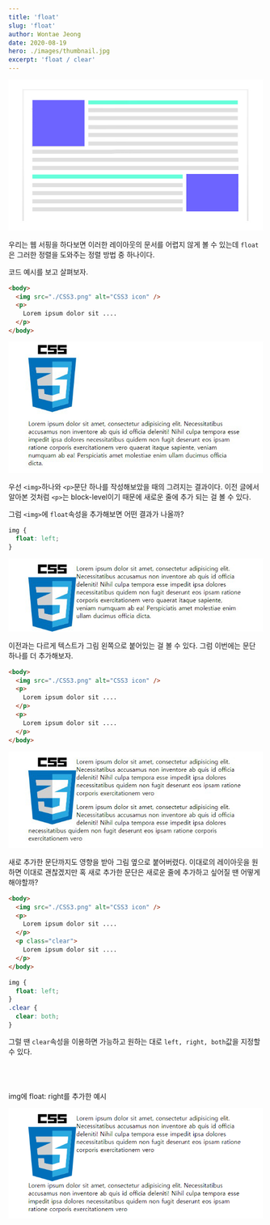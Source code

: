 ```yaml
---
title: 'float'
slug: 'float'
author: Wontae Jeong
date: 2020-08-19
hero: ./images/thumbnail.jpg
excerpt: 'float / clear'
---
```


<img alt="post" src="./images/post.jpg" />
<br />

우리는 웹 서핑을 하다보면 이러한 레이아웃의 문서를 어렵지 않게 볼 수 있는데
`float`은 그러한 정렬을 도와주는 정렬 방법 중 하나이다.

코드 예시를 보고 살펴보자.

```html
<body>
  <img src="./CSS3.png" alt="CSS3 icon" />
  <p>
    Lorem ipsum dolor sit ....
  </p>
</body>
```

<img alt="float 1" src="./images/float_1.jpg" />
<br />

우선 `<img>`하나와 `<p>`문단 하나를 작성해보았을 때의 그려지는 결과이다.
이전 글에서 알아본 것처럼 `<p>`는 block-level이기 때문에 새로운 줄에 추가 되는 걸 볼 수 있다.

그럼 `<img>`에 `float`속성을 추가해보면 어떤 결과가 나올까?

```css
img {
  float: left;
}
```

<img alt="float 2" src="./images/float_2.jpg" />
<br />

이전과는 다르게 텍스트가 그림 왼쪽으로 붙어있는 걸 볼 수 있다.
그럼 이번에는 문단 하나를 더 추가해보자.

```html
<body>
  <img src="./CSS3.png" alt="CSS3 icon" />
  <p>
    Lorem ipsum dolor sit ....
  </p>
  <p>
    Lorem ipsum dolor sit ....
  </p>
</body>
```

<img alt="float 3" src="./images/float_3.jpg" />
<br />

새로 추가한 문단까지도 영향을 받아 그림 옆으로 붙어버렸다.
이대로의 레이아웃을 원하면 이대로 괜찮겠지만 혹 새로 추가한 문단은 새로운 줄에 추가하고 싶어질 땐 어떻게 해야할까?

```html
<body>
  <img src="./CSS3.png" alt="CSS3 icon" />
  <p>
    Lorem ipsum dolor sit ....
  </p>
  <p class="clear">
    Lorem ipsum dolor sit ....
  </p>
</body>
```

```css
img {
  float: left;
}
.clear {
  clear: both;
}
```

그럴 땐 `clear`속성을 이용하면 가능하고 원하는 대로 `left, right, both`값을 지정할 수 있다.

<p className="box" style="padding: 20px 30px">

<span className="code">img</span>에 <span className="code" style="margin-bottom: 20px">float: right</span>를 추가한 예시

  <img alt="float 4" src="./images/float_4.jpg"/>

</p>
